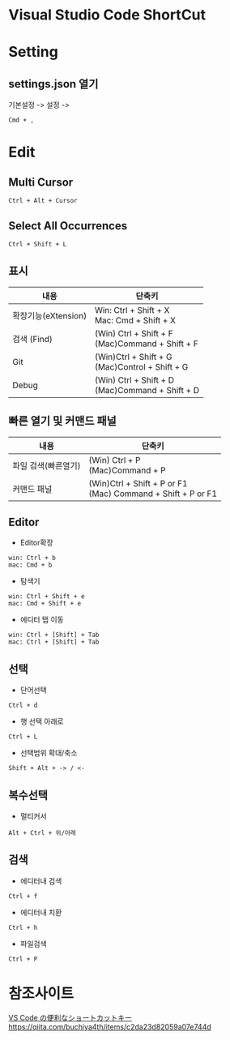 # Visual Studio Code ShortCut

# Setting
## settings.json 열기
기본설정 -> 설정 -> 
```
Cmd + ,
```

# Edit
## Multi Cursor
```
Ctrl + Alt + Cursor
```

## Select All Occurrences
```
Ctrl + Shift + L
```

## 표시
|내용|단축키|
|-|-|
|확장기능(eXtension)|Win: Ctrl + Shift + X<br>Mac: Cmd + Shift + X|
|검색 (Find)|(Win) Ctrl + Shift + F<br>(Mac)Command + Shift + F|
|Git|(Win)Ctrl + Shift + G<br>(Mac)Control + Shift + G|
|Debug|(Win) Ctrl + Shift + D<br>(Mac)Command + Shift + D|

## 빠른 열기 및 커맨드 패널
|내용|단축키|
|-|-|
|파일 검색(빠른열기)|(Win) Ctrl + P<br>(Mac)Command + P|
|커맨드 패널|(Win)Ctrl + Shift + P or F1<br>(Mac) Command + Shift + P or F1|

## Editor
* Editor확장
```
win: Ctrl + b
mac: Cmd + b
```

* 탐색기
```
win: Ctrl + Shift + e
mac: Cmd + Shift + e
```

* 에디터 탭 이동
```
win: Ctrl + [Shift] + Tab
mac: Ctrl + [Shift] + Tab
```

## 선택
* 단어선택
```
Ctrl + d
```

* 행 선택 아래로
```
Ctrl + L
```

* 선택범위 확대/축소
```
Shift + Alt + -> / <-
```

## 복수선택
* 멀티커서
```
Alt + Ctrl + 위/아래
```

## 검색
* 에디터내 검색
```
Ctrl + f
```

* 에디터내 치환
```
Ctrl + h
```

* 파일검색
```
Ctrl + P
```


# 참조사이트
[VS Code の便利なショートカットキー](https://qiita.com/12345/items/64f4372fbca041e949d0)
https://qiita.com/buchiya4th/items/c2da23d82059a07e744d